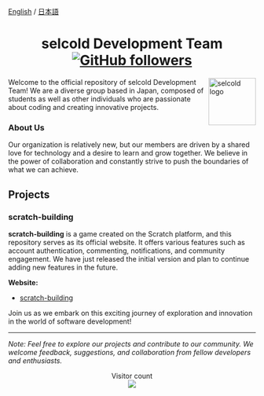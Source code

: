 [English](https://github.com/selcold/.github/blob/main/profile/README.md) / [日本語](https://github.com/selcold/.github/blob/main/profile/README_ja.md)

<h1 align="center">
  selcold Development Team
  <div align="center">
    <a href="https://github.com/selcold?tab=followers">
      <img alt="GitHub followers" src="https://img.shields.io/github/followers/selcold">
    </a>
  </div>
</h1>

<img src="https://avatars.githubusercontent.com/u/158077722?s=400&u=fd59c1bd8e6b2cd173dffcd9407c2611b76961ed&v=4" alt="selcold logo" align="right" width="96px"></img>

Welcome to the official repository of selcold Development Team! We are a diverse group based in Japan, composed of students as well as other individuals who are passionate about coding and creating innovative projects.

### About Us
Our organization is relatively new, but our members are driven by a shared love for technology and a desire to learn and grow together. We believe in the power of collaboration and constantly strive to push the boundaries of what we can achieve.

## Projects

### scratch-building
**scratch-building** is a game created on the Scratch platform, and this repository serves as its official website. It offers various features such as account authentication, commenting, notifications, and community engagement. We have just released the initial version and plan to continue adding new features in the future.

**Website:**
- [scratch-building](https://github.com/selcold/scratch-building)

Join us as we embark on this exciting journey of exploration and innovation in the world of software development!

---
*Note: Feel free to explore our projects and contribute to our community. We welcome feedback, suggestions, and collaboration from fellow developers and enthusiasts.*

<p align="center"> 
  Visitor count<br>
  <img src="https://profile-counter.glitch.me/selcold/count.svg" />
</p>
